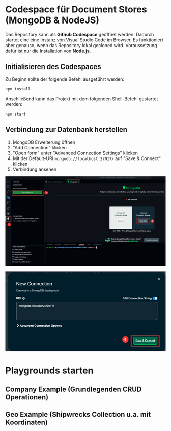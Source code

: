 # Codespace für Document Stores (MongoDB & NodeJS)

Das Repository kann als **Github Codespace** geöffnet werden. Dadurch startet eine eine Instanz von Visual Studio Code im Browser. Es funktioniert aber genauso, wenn das Repository lokal gecloned wird. Voraussetzung dafür ist nur die Installation von **Node.js**.

## Initialisieren des Codespaces

Zu Beginn sollte der folgende Befehl ausgeführt werden:

```Shell
npm install
```

Anschließend kann das Projekt mit dem folgenden Shell-Befehl gestartet werden:

```Shell
npm start
```

## Verbindung zur Datenbank herstellen

1. MongoDB Erweiterung öffnen
2. "Add Connection" klicken
3. "Open form" unter "Advanced Connection Settings" klicken
4. Mit der Default-URI `mongodb://localhost:27017/` auf "Save & Connect" klicken
5. Verbindung ansehen

![](images/image.png)

![](images/image-1.png)

# Playgrounds starten

## Company Example (Grundlegenden CRUD Operationen)

## Geo Example (Shipwrecks Collection u.a. mit Koordinaten)
